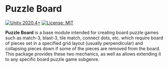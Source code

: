 # Puzzle Board
[![Unity 2020.4+](https://img.shields.io/badge/unity-2020.4%2B-blue.svg)](https://unity3d.com/get-unity/download)
[![License: MIT](https://img.shields.io/badge/License-MIT-brightgreen.svg)](https://github.com/dbrizov/NaughtyAttributes/blob/master/LICENSE)

**Puzzle Board** is a base module intended for creating board puzzle games such as match-3, blast-3, tile match, connect dots, etc. which require board of pieces set in a specified grid layout (usually perpendicular) and collapsing pieces down if some of the pieces are removed from the board. This package provides these two mechanics, as well as allows extending it to any specific board puzzle game subgenre.

#
